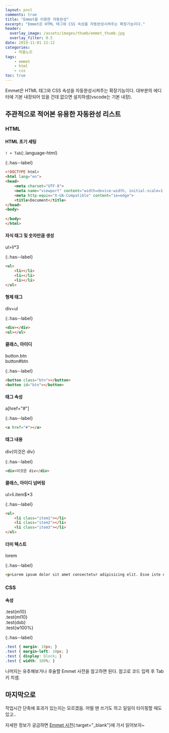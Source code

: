 ```yaml
---
layout: post
comments: true
title: "Emmet을 이용한 자동완성"
excerpt: "Emmet은 HTML 태그와 CSS 속성을 자동완성시켜주는 확장기능이다."
header:
  overlay_image: /assets/images/thumb/emmet_thumb.jpg
  overlay_filter: 0.5
date: 2019-11-01 22:12
categories:
    - 퍼블노트
tags:
    - emmet
    - html
    - css
toc: true
---
```


Emmet은 HTML 태그와 CSS 속성을 자동완성시켜주는 확장기능이다. 대부분의 에디터에 기본 내장되어 있을 건데 없으면 설치하셈(vscode는 기본 내장).

## 주관적으로 적어본 유용한 자동완성 리스트

### HTML

#### HTML 초기 세팅

```! + Tab```{:.language-html}

{:.has--label}
```html
<!DOCTYPE html>
<html lang="en">
<head>
    <meta charset="UTF-8">
    <meta name="viewport" content="width=device-width, initial-scale=1.0">
    <meta http-equiv="X-UA-Compatible" content="ie=edge">
    <title>Document</title>
</head>
<body>
    
</body>
</html>
```

#### 자식 태그 및 숫자만큼 생성

ul>li*3

{:.has--label}
```html
<ul>
    <li></li>
    <li></li>
    <li></li>
</ul>
```

#### 형제 태그

div+ul

{:.has--label}
```html
<div></div>
<ul></ul>
```

#### 클래스, 아이디

button.btn  
button#btn

{:.has--label}
```html
<button class="btn"></button>
<button id="btn"></button>
```

#### 태그 속성

a[href="#"]

{:.has--label}
```html
<a href="#"></a>
```

#### 태그 내용
div{이것은 div}

{:.has--label}
```html
<div>이것은 div</div>
```

#### 클래스, 아이디 넘버링
ul>li.item$*3

{:.has--label}
```html
<ul>
    <li class="item1"></li>
    <li class="item2"></li>
    <li class="item3"></li>
</ul>
```

#### 더미 텍스트
lorem

{:.has--label}
```html
<p>Lorem ipsum dolor sit amet consectetur adipisicing elit. Esse iste non quibusdam harum deserunt, officiis vel optio porro culpa quae minus? Labore error veritatis fugiat asperiores excepturi! Totam, temporibus iusto?</p>
```

### CSS

#### 속성
.test{m10}  
.test{ml10}  
.test{dsb}  
.test{w100%}

{:.has--label}
```css
.test { margin: 10px; }
.test { margin-left: 10px; }
.test { display: block; }
.test { width: 100%; }
```

나머지는 유추해보거나 후술할 Emmet 사전을 참고하면 된다. 참고로 코드 입력 후 Tab키 치셈.

## 마지막으로

작업시간 단축에 효과가 있는지는 모르겠음. 어떨 땐 쓰기도 하고 일일이 타이핑할 때도 있고..

자세한 정보가 궁금하면 [Emmet 사전](https://docs.emmet.io/abbreviations/syntax/){:target="_blank"}에 가서 읽어보자~